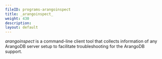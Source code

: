 ```yaml
---
fileID: programs-arangoinspect
title: _arangoinspect_
weight: 430
description: 
layout: default
---
```

_arangoinspect_ is a command-line client tool that collects information of any
ArangoDB server setup to facilitate troubleshooting for the ArangoDB support.

